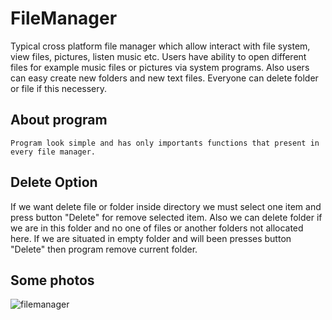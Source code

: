 # FileManager

Typical cross platform file manager which allow interact with file system, view files, pictures, listen music etc. Users have ability to open different files for example music files or pictures via system programs. Also users can easy create new folders and new text files. Everyone can delete folder or file if this necessery.

## About program

```
Program look simple and has only importants functions that present in every file manager.
```

## Delete Option

If we want delete file or folder inside directory we must select one item and press button "Delete" for remove selected item.
Also we can delete folder if we are in this folder and no one of files or another folders not allocated here.
If we are situated in empty folder and will been presses button "Delete" then program remove current folder.

## Some photos

![filemanager](https://user-images.githubusercontent.com/36791929/39146711-36fb64b6-4740-11e8-935f-e3558a7bcb70.png)


